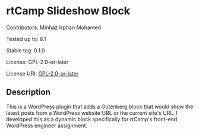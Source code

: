 # rtCamp Slideshow Block

Contributors: Minhaz Irphan Mohamed

Tested up to: 6.1

Stable tag: 0.1.0

License: GPL-2.0-or-later

License URI: [GPL-2.0-or-later](https://www.gnu.org/licenses/gpl-2.0.html)

## Description

This is a WordPress plugin that adds a Gutenberg block that would show the latest posts from a WordPress website URL or the current site's URL. I developed this as a dynamic block specifically for rtCamp's front-end WordPress engineer assignment.
